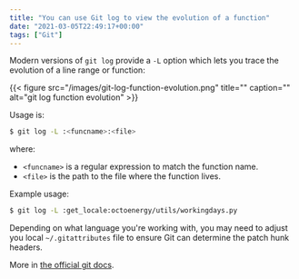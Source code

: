 ```yaml
---
title: "You can use Git log to view the evolution of a function"
date: "2021-03-05T22:49:17+00:00"
tags: ["Git"]
---
```


Modern versions of `git log` provide a `-L` option which lets you trace the
evolution of a line range or function:

{{< figure src="/images/git-log-function-evolution.png" title="" caption="" alt="git log function evolution" >}}

Usage is:

```bash
$ git log -L :<funcname>:<file>
```
where:

- `<funcname>` is a regular expression to match the function name.
- `<file>` is the path to the file where the function lives.

Example usage:

```bash
$ git log -L :get_locale:octoenergy/utils/workingdays.py
```

Depending on what language you're working with, you may need to adjust you local
`~/.gitattributes` file to ensure Git can determine the patch hunk headers.

More in [the official git docs](https://git-scm.com/docs/git-log/#Documentation/git-log.txt--Lltfuncnamegtltfilegt).





